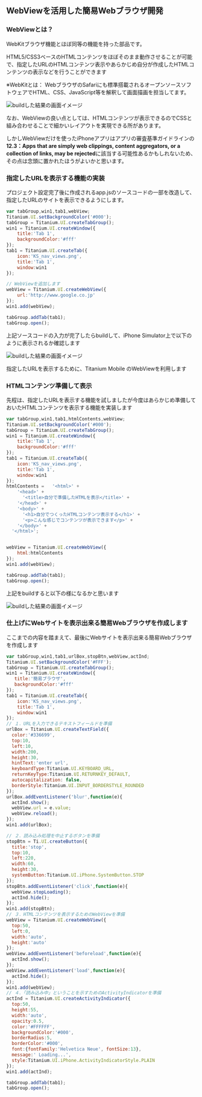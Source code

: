 ## WebViewを活用した簡易Webブラウザ開発

### WebViewとは？
WebKitブラウザ機能とほぼ同等の機能を持った部品です。

HTML5/CSS3ベースのHTMLコンテンツをほぼそのまま動作させることが可能で、指定したURLのHTMLコンテンツ表示やあらかじめ自分が作成したHTMLコンテンツの表示などを行うことができます

※WebKitとは：
WebブラウザのSafariにも標準搭載されるオープンソースソフトウェアでHTML、CSS、JavaScript等を解釈して画面描画を担当してます。

![buildした結果の画面イメージ](../../image/1stStep-010.png)

なお、WebViewの良い点としては、HTMLコンテンツが表示できるのでCSSと組み合わせることで細かいレイアウトを実現できる所があります。

しかしWebViewだけを使ったiPhoneアプリはアプリの審査基準ガイドラインの**12.3：Apps that are simply web clippings, content aggregators, or a collection of links, may be rejected**に該当する可能性あるかもしれないため、その点は念頭に置かれたほうがよいかと思います。


### 指定したURLを表示する機能の実装

プロジェクト設定完了後に作成されるapp.jsのソースコードの一部を改造して、指定したURLのサイトを表示できるようにします。

```javascript
var tabGroup,win1,tab1,webView;
Titanium.UI.setBackgroundColor('#000');
tabGroup = Titanium.UI.createTabGroup();
win1 = Titanium.UI.createWindow({  
    title:'Tab 1',
    backgroundColor:'#fff'
});
tab1 = Titanium.UI.createTab({  
    icon:'KS_nav_views.png',
    title:'Tab 1',
    window:win1
});

// WebViewを追加します
webView = Titanium.UI.createWebView({
	url:'http://www.google.co.jp'
});
win1.add(webView);

tabGroup.addTab(tab1);  
tabGroup.open();
```
上記ソースコードの入力が完了したらbuildして、iPhone Simulator上で以下のように表示されるか確認します

![buildした結果の画面イメージ](../../image/1stStep-009.png)

指定したURLを表示するために、Titanium Mobile のWebViewを利用します


### HTMLコンテンツ準備して表示

先程は、指定したURLを表示する機能を試しましたが今度はあらかじめ準備しておいたHTMLコンテンツを表示する機能を実装します

```javascript
var tabGroup,win1,tab1,htmlContents,webView;
Titanium.UI.setBackgroundColor('#000');
tabGroup = Titanium.UI.createTabGroup();
win1 = Titanium.UI.createWindow({  
    title:'Tab 1',
    backgroundColor:'#fff'
});
tab1 = Titanium.UI.createTab({  
    icon:'KS_nav_views.png',
    title:'Tab 1',
    window:win1
});
htmlContents =   '<html>' +
    '<head>' +
      '<title>自分で準備したHTMLを表示</title>' +
    '</head>' +
    '<body>' +
      '<h1>自分でつくったHTMLコンテンツ表示する</h1>' +
      '<p>こんな感じでコンテンツが表示できます</p>' +
    '</body>' +
  '</html>';


webView = Titanium.UI.createWebView({
	html:htmlContents
});
win1.add(webView);

tabGroup.addTab(tab1);  
tabGroup.open();
```
上記をbuildすると以下の様になるかと思います

![buildした結果の画面イメージ](../../image/1stStep-011.png)

### 仕上げにWebサイトを表示出来る簡易Webブラウザを作成します

ここまでの内容を踏まえて、最後にWebサイトを表示出来る簡易Webブラウザを作成します

```javascript
var tabGroup,win1,tab1,urlBox,stopBtn,webView,actInd;
Titanium.UI.setBackgroundColor('#FFF');
tabGroup = Titanium.UI.createTabGroup();
win1 = Titanium.UI.createWindow({
   title:'簡易ブラウザ',
   backgroundColor:'#fff'
});
tab1 = Titanium.UI.createTab({
    icon:'KS_nav_views.png',
    title:'Tab 1',
    window:win1
});
// １．URLを入力できるテキストフィールドを準備
urlBox = Titanium.UI.createTextField({
  color:'#336699',
  top:10,
  left:10,
  width:200,
  height:30,
  hintText:'enter url',
  keyboardType:Titanium.UI.KEYBOARD_URL,
  returnKeyType:Titanium.UI.RETURNKEY_DEFAULT,
  autocapitalization: false,
  borderStyle:Titanium.UI.INPUT_BORDERSTYLE_ROUNDED
});
urlBox.addEventListener('blur',function(e){
  actInd.show();
  webView.url = e.value;
  webView.reload();
});
win1.add(urlBox);

// ２．読み込み処理を中止するボタンを準備
stopBtn = Ti.UI.createButton({
  title:'stop',
  top:10,
  left:220,
  width:60,
  height:30,
  systemButton:Titanium.UI.iPhone.SystemButton.STOP
});
stopBtn.addEventListener('click',function(e){
  webView.stopLoading();
  actInd.hide();
});
win1.add(stopBtn);
// ３．HTMLコンテンツを表示するためのWebViewを準備
webView = Titanium.UI.createWebView({
  top:50,
  left:0,
  width:'auto',
  height:'auto'
});
webView.addEventListener('beforeload',function(e){
  actInd.show();
});
webView.addEventListener('load',function(e){
  actInd.hide();
});
win1.add(webView);
// ４．「読み込み中」ということを示すためのActivityIndicatorを準備
actInd = Titanium.UI.createActivityIndicator({
  top:50,
  height:55,
  width:'auto',
  opacity:0.5,
  color:'#FFFFFF',
  backgroundColor:'#000',
  borderRadius:5,
  borderColor:'#000',
  font:{fontFamily:'Helvetica Neue', fontSize:13},
  message:' Loading...',
  style:Titanium.UI.iPhone.ActivityIndicatorStyle.PLAIN
});
win1.add(actInd);

tabGroup.addTab(tab1);
tabGroup.open();
```


